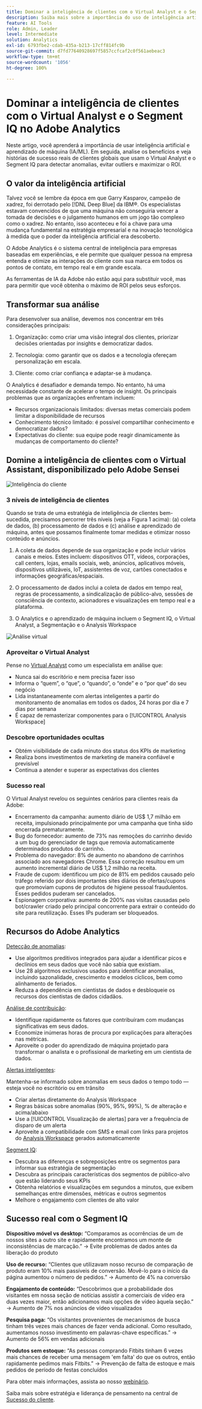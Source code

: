 ```yaml
---
title: Dominar a inteligência de clientes com o Virtual Analyst e o Segment IQ
description: Saiba mais sobre a importância do uso de inteligência artificial e aprendizado de máquina (IA/ML). Veja os benefícios e saiba mais sobre histórias de sucesso reais de clientes globais que usam o Virtual Analyst e o Segment IQ para detectar anomalias, evitar outliers e maximizar o ROI.
feature: AI Tools
role: Admin, Leader
level: Intermediate
solution: Analytics
exl-id: 6793fbe2-cdab-435a-b213-17cff814fc9b
source-git-commit: d7fd77640928697f5857ccfcaf2c0f561aebeac3
workflow-type: tm+mt
source-wordcount: '1056'
ht-degree: 100%

---
```


# Dominar a inteligência de clientes com o Virtual Analyst e o Segment IQ no Adobe Analytics

Neste artigo, você aprenderá a importância de usar inteligência artificial e aprendizado de máquina (IA/ML). Em seguida, analise os benefícios e veja histórias de sucesso reais de clientes globais que usam o Virtual Analyst e o Segment IQ para detectar anomalias, evitar outliers e maximizar o ROI.

## O valor da inteligência artificial

Talvez você se lembre da época em que Garry Kasparov, campeão de xadrez, foi derrotado pelo [!DNL Deep Blue] da IBM®. Os especialistas estavam convencidos de que uma máquina não conseguiria vencer a tomada de decisões e o julgamento humanos em um jogo tão complexo como o xadrez. No entanto, isso aconteceu e foi a chave para uma mudança fundamental na estratégia empresarial e na inovação tecnológica à medida que o poder da inteligência artificial era descoberto.

O Adobe Analytics é o sistema central de inteligência para empresas baseadas em experiências, e ele permite que qualquer pessoa na empresa entenda e otimize as interações do cliente com sua marca em todos os pontos de contato, em tempo real e em grande escala.

As ferramentas de IA da Adobe não estão aqui para substituir você, mas para permitir que você obtenha o máximo de ROI pelos seus esforços.

## Transformar sua análise

Para desenvolver sua análise, devemos nos concentrar em três considerações principais:

1. Organização: como criar uma visão integral dos clientes, priorizar decisões orientadas por insights e democratizar dados.

1. Tecnologia: como garantir que os dados e a tecnologia ofereçam personalização em escala.

1. Cliente: como criar confiança e adaptar-se à mudança.

O Analytics é desafiador e demanda tempo. No entanto, há uma necessidade constante de acelerar o tempo de insight. Os principais problemas que as organizações enfrentam incluem:

* Recursos organizacionais limitados: diversas metas comerciais podem limitar a disponibilidade de recursos
* Conhecimento técnico limitado: é possível compartilhar conhecimento e democratizar dados?
* Expectativas do cliente: sua equipe pode reagir dinamicamente às mudanças de comportamento do cliente?

## Domine a inteligência de clientes com o Virtual Assistant, disponibilizado pelo Adobe Sensei

![Inteligência do cliente](assets/customer-intelligence.png)

### 3 níveis de inteligência de clientes

Quando se trata de uma estratégia de inteligência de clientes bem-sucedida, precisamos percorrer três níveis (veja a Figura 1 acima): (a) coleta de dados, (b) processamento de dados e (c) análise e aprendizado de máquina, antes que possamos finalmente tomar medidas e otimizar nosso conteúdo e anúncios.

1. A coleta de dados depende de sua organização e pode incluir vários canais e meios. Estes incluem: dispositivos OTT, vídeos, corporações, call centers, lojas, emails sociais, web, anúncios, aplicativos móveis, dispositivos utilizáveis, IoT, assistentes de voz, cartões conectados e informações geográficas/espaciais.

1. O processamento de dados inclui a coleta de dados em tempo real, regras de processamento, a sindicalização de público-alvo, sessões de consciência de contexto, acionadores e visualizações em tempo real e a plataforma.

1. O Analytics e o aprendizado de máquina incluem o Segment IQ, o Virtual Analyst, a Segmentação e o Analysis Workspace

![Análise virtual](assets/virtual-analysis.png)

### Aproveitar o Virtual Analyst

Pense no [Virtual Analyst](https://experienceleague.adobe.com/docs/analytics/analyze/analysis-workspace/virtual-analyst/overview.html?lang=pt-BR) como um especialista em análise que:

* Nunca sai do escritório e nem precisa fazer isso
* Informa o “quem”, o “que”, o “quando”, o “onde” e o “por que” do seu negócio
* Lida instantaneamente com alertas inteligentes a partir do monitoramento de anomalias em todos os dados, 24 horas por dia e 7 dias por semana
* É capaz de remasterizar componentes para o [!UICONTROL Analysis Workspace]

### Descobre oportunidades ocultas

* Obtém visibilidade de cada minuto dos status dos KPIs de marketing
* Realiza bons investimentos de marketing de maneira confiável e previsível
* Continua a atender e superar as expectativas dos clientes

### Sucesso real

O Virtual Analyst revelou os seguintes cenários para clientes reais da Adobe:

* Encerramento da campanha: aumento diário de US$ 1,7 milhão em receita, impulsionado principalmente por uma campanha que tinha sido encerrada prematuramente.
* Bug do fornecedor: aumento de 73% nas remoções do carrinho devido a um bug do gerenciador de tags que removia automaticamente determinados produtos do carrinho.
* Problema do navegador: 8% de aumento no abandono de carrinhos associado aos navegadores Chrome. Essa correção resultou em um aumento incremental diário de US$ 1,2 milhão na receita.
* Fraude de cupom: identificou um pico de 81% em pedidos causado pelo tráfego referido por dois importantes sites diários de ofertas/cupons que promoviam cupons de produtos de higiene pessoal fraudulentos. Esses pedidos puderam ser cancelados.
* Espionagem corporativa: aumento de 200% nas visitas causadas pelo bot/crawler criado pelo principal concorrente para extrair o conteúdo do site para reutilização. Esses IPs puderam ser bloqueados.

## Recursos do Adobe Analytics

[Detecção de anomalias](https://experienceleague.adobe.com/docs/analytics/analyze/analysis-workspace/virtual-analyst/anomaly-detection/anomaly-detection.html?lang=pt-BR):

* Use algoritmos preditivos integrados para ajudar a identificar picos e declínios em seus dados que você não sabia que existiam.
* Use 28 algoritmos exclusivos usados para identificar anomalias, incluindo sazonalidade, crescimento e modelos cíclicos, bem como alinhamento de feriados.
* Reduza a dependência em cientistas de dados e desbloqueie os recursos dos cientistas de dados cidadãos.

[Análise de contribuição](https://experienceleague.adobe.com/docs/analytics/analyze/analysis-workspace/virtual-analyst/contribution-analysis/ca-tokens.html?lang=pt-BR):

* Identifique rapidamente os fatores que contribuíram com mudanças significativas em seus dados.
* Economize inúmeras horas de procura por explicações para alterações nas métricas.
* Aproveite o poder do aprendizado de máquina projetado para transformar o analista e o profissional de marketing em um cientista de dados.

[Alertas inteligentes](https://experienceleague.adobe.com/docs/analytics/analyze/analysis-workspace/virtual-analyst/intelligent-alerts/intellligent-alerts.html?lang=pt-BR):

Mantenha-se informado sobre anomalias em seus dados o tempo todo — esteja você no escritório ou em trânsito

* Criar alertas diretamente do Analysis Workspace
* Regras básicas sobre anomalias (90%, 95%, 99%), % de alteração e acima/abaixo
* Use a [!UICONTROL Visualização de alertas] para ver a frequência de disparo de um alerta
* Aproveite a compatibilidade com SMS e email com links para projetos do [Analysis Workspace](https://experienceleague.adobe.com/docs/analytics/analyze/analysis-workspace/home.html?lang=pt-BR) gerados automaticamente

[Segment IQ](https://experienceleague.adobe.com/docs/analytics/analyze/analysis-workspace/segment-iq.html?lang=pt-BR):

* Descubra as diferenças e sobreposições entre os segmentos para informar sua estratégia de segmentação
* Descubra as principais características dos segmentos de público-alvo que estão liderando seus KPIs
* Obtenha relatórios e visualizações em segundos a minutos, que exibem semelhanças entre dimensões, métricas e outros segmentos
* Melhore o engajamento com clientes de alto valor

## Sucesso real com o Segment IQ

**Dispositivo móvel vs desktop:** “Comparamos as ocorrências de um de nossos sites a outro site e rapidamente encontramos um monte de inconsistências de marcação.” → Evite problemas de dados antes da liberação do produto

**Uso de recurso:** “Clientes que utilizavam nosso recurso de comparação de produto eram 10% mais passíveis de conversão. Movê-lo para o início da página aumentou o número de pedidos.” → Aumento de 4% na conversão

**Engajamento de conteúdo:** “Descobrimos que a probabilidade dos visitantes em nossa seção de notícias assistir a comerciais de vídeo era duas vezes maior, então adicionamos mais opções de vídeo àquela seção.” → Aumento de 7% nos anúncios de vídeo visualizados

**Pesquisa paga:** “Os visitantes provenientes de mecanismos de busca tinham três vezes mais chances de fazer venda adicional. Como resultado, aumentamos nosso investimento em palavras-chave específicas.” → Aumento de 56% em vendas adicionais

**Produtos sem estoque:** “As pessoas comprando Fitbits tinham 6 vezes mais chances de receber uma mensagem &#39;em falta&#39; do que os outros, então rapidamente pedimos mais Fitbits.” → Prevenção de falta de estoque e mais pedidos de período de festas concluídos

Para obter mais informações, assista ao nosso [webinário](https://adobecustomersuccess.adobeconnect.com/pmetho6ivh68/).

Saiba mais sobre estratégia e liderança de pensamento na central de [Sucesso do cliente](https://experienceleague.adobe.com/docs/customer-success/customer-success/overview.html?lang=pt-BR).